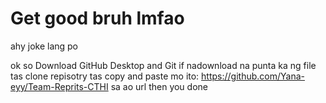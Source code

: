 # Get good bruh lmfao
ahy joke lang po

ok so
Download GitHub Desktop and Git
if nadownload na punta ka ng file
tas clone repisotry
tas copy and paste mo ito: https://github.com/Yana-eyy/Team-Reprits-CTHI sa ao url
then you done
